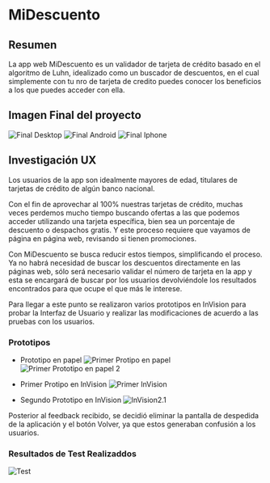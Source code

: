 
# MiDescuento

## Resumen
La app web MiDescuento es un validador de tarjeta de crédito basado en el algoritmo de Luhn, idealizado como un buscador de descuentos, en el cual simplemente con tu nro de tarjeta de credito puedes conocer los beneficios a los que puedes acceder con ella.

## Imagen Final del proyecto
![Final Desktop]()
![Final Android](https://github.com/naterayc/SCL014-card-validation/blob/pruebas/src/img/androidPortrait.JPG)
![Final Iphone](https://github.com/naterayc/SCL014-card-validation/blob/pruebas/src/img/iphonePortrait.JPG)

## Investigación UX

Los usuarios de la app son idealmente mayores de edad, titulares de tarjetas de crédito de algún banco nacional.

Con el fin de aprovechar al 100% nuestras tarjetas de crédito, muchas veces perdemos mucho tiempo buscando ofertas a las que podemos acceder utilizando una tarjeta específica, bien sea un porcentaje de descuento o despachos gratis. Y este proceso requiere que vayamos de página en página web, revisando si tienen promociones.

Con MiDescuento se busca reducir estos tiempos, simplificando el proceso. Ya no habrá necesidad de buscar los descuentos directamente en las páginas web, sólo será necesario validar el número de tarjeta en la app y esta se encargará de buscar por los usuarios devolviéndole los resultados encontrados para que ocupe el que más le interese.

Para llegar a este punto se realizaron varios prototipos en InVision para probar la Interfaz de Usuario y realizar las modificaciones de acuerdo a las pruebas con los usuarios.

### Prototipos 

- Prototipo en papel
![Primer Protipo en papel](https://github.com/naterayc/SCL014-card-validation/blob/pruebas/src/img/proto-papel1.jpg)
![Primer Prototipo en papel 2](https://github.com/naterayc/SCL014-card-validation/blob/pruebas/src/img/proto-papel2.jpg)

- Primer Protipo en InVision
![Primer InVision](https://github.com/naterayc/SCL014-card-validation/blob/pruebas/src/img/inVision1.JPG)

- Segundo Prototipo en InVision
![InVision2.1](https://github.com/naterayc/SCL014-card-validation/blob/pruebas/src/img/protoInvision2.png)

Posterior al feedback recibido, se decidió eliminar la pantalla de despedida de la aplicación y el botón Volver, ya que estos generaban confusión a los usuarios.

### Resultados de Test Realizaddos

![Test](https://github.com/naterayc/SCL014-card-validation/blob/pruebas/src/img/test.JPG)
